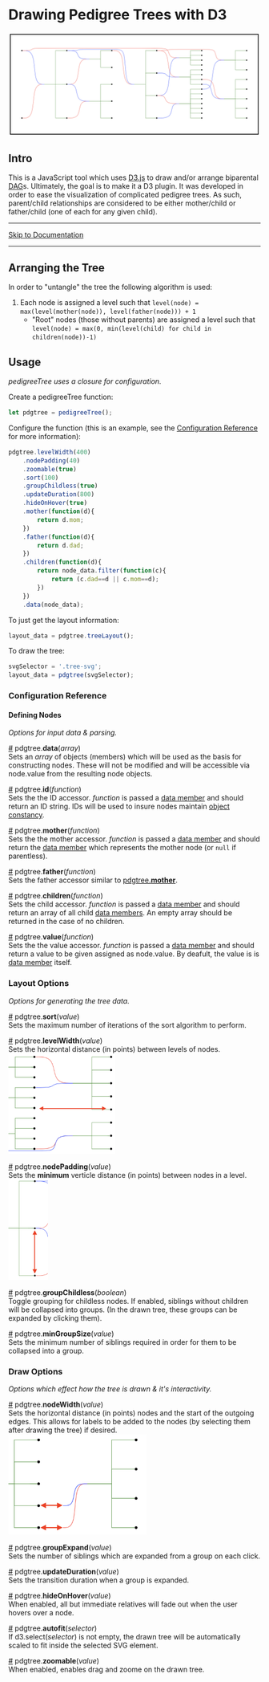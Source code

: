 # Drawing Pedigree Trees with D3
![example #1](readme_assets/header_image.png)

## Intro
This is a JavaScript tool which uses [D3.js]() to draw and/or arrange biparental [DAG](https://en.wikipedia.org/wiki/Directed_acyclic_graph)s. Ultimately, the goal is to make it a D3 plugin. It was developed in order to ease the visualization of complicated pedigree trees. As such, parent/child relationships are considered to be either mother/child or father/child (one of each for any given child).

---
[Skip to Documentation](#usage)

---

## Arranging the Tree

In order to "untangle" the tree the following algorithm is used:
1. Each node is assigned a level such that `level(node) = max(level(mother(node)), level(father(node))) + 1`
    - "Root" nodes (those without parents) are assigned a level such that `level(node) = max(0, min(level(child) for child in children(node))-1)`


## Usage

_pedigreeTree uses a closure for configuration._

Create a pedigreeTree function:
```javascript
let pdgtree = pedigreeTree();
```
Configure the function (this is an example, see the [Configuration Reference](#configuration-reference) for more information):
```javascript
pdgtree.levelWidth(400)
    .nodePadding(40)
    .zoomable(true)
    .sort(100)
    .groupChildless(true)
    .updateDuration(800)
    .hideOnHover(true)
    .mother(function(d){
        return d.mom;
    })
    .father(function(d){
        return d.dad;
    })
    .children(function(d){
        return node_data.filter(function(c){
            return (c.dad==d || c.mom==d);
        })
    })
    .data(node_data);
```
To just get the layout information:
```javascript
layout_data = pdgtree.treeLayout();
```
To draw the tree:
```javascript
svgSelector = '.tree-svg';
layout_data = pdgtree(svgSelector);
```


### Configuration Reference
#### Defining Nodes  
_Options for input data & parsing._

<a href="#data" name="data">#</a> pdgtree.**data**(_array_)  
Sets an _array_ of objects (members) which will be used as the basis for constructing nodes. These will not be modified and will be accessible via node.value from the resulting node objects.

<a href="#id" name="id">#</a> pdgtree.**id**(_function_)  
Sets the the ID accessor. _function_ is passed a [data member](#data) and should return an ID string. IDs will be used to insure nodes maintain [object constancy](https://bost.ocks.org/mike/constancy/).

<a href="#mother" name="mother">#</a> pdgtree.**mother**(_function_)  
Sets the the mother accessor. _function_ is passed a [data member](#data) and should return the [data member](#data) which represents the mother node (or `null` if parentless).

<a href="#father" name="father">#</a> pdgtree.**father**(_function_)  
Sets the father accessor similar to [pdgtree.**mother**](#mother).

<a href="#children" name="children">#</a> pdgtree.**children**(_function_)  
Sets the child accessor. _function_ is passed a [data member](#data) and should return an array of all child [data members](#data). An empty array should be returned in the case of no children.

<a href="#value" name="value">#</a> pdgtree.**value**(_function_)  
Sets the the value accessor. _function_ is passed a [data member](#data) and should return a value to be given assigned as node.value. By deafult, the value is is [data member](#data) itself.


### Layout Options  
_Options for generating the tree data._

<a href="#sort" name="sort">#</a> pdgtree.**sort**(_value_)  
Sets the maximum number of iterations of the sort algorithm to perform.  

<a href="#level-width" name="level-width">#</a> pdgtree.**levelWidth**(_value_)  
Sets the horizontal distance (in points) between levels of nodes.  
<img src="readme_assets/level-width.png" height="200px">

<a href="#node-padding" name="node-padding">#</a> pdgtree.**nodePadding**(_value_)  
Sets the **minimum** verticle distance (in points) between nodes in a level.  
<img src="readme_assets/node-padding.png" height="200px">

<a href="#group-childless" name="group-childless">#</a> pdgtree.**groupChildless**(_boolean_)  
Toggle grouping for childless nodes. If enabled, siblings without children will be collapsed into groups. (In the drawn tree, these groups can be expanded by clicking them).

<a href="#min-group-size" name="min-group-size">#</a> pdgtree.**minGroupSize**(_value_)  
Sets the minimum number of siblings required in order for them to be collapsed into a group.


### Draw Options
_Options which effect how the tree is drawn & it's interactivity._  

<a href="#node-width" name="node-width">#</a> pdgtree.**nodeWidth**(_value_)  
Sets the horizontal distance (in points) nodes and the start of the outgoing edges. This allows for labels to be added to the nodes (by selecting them after drawing the tree) if desired.  
<img src="readme_assets/node-width.png" height="200px">

<a href="#group-expand" name="group-expand">#</a> pdgtree.**groupExpand**(_value_)  
Sets the number of siblings which are expanded from a group on each click.

<a href="#update-duration" name="update-duration">#</a> pdgtree.**updateDuration**(_value_)  
Sets the transition duration when a group is expanded.

<a href="#hide-on-hover" name="hide-on-hover">#</a> pdgtree.**hideOnHover**(_value_)  
When enabled, all but immediate relatives will fade out when the user hovers over a node.

<a href="#autofit" name="autofit">#</a> pdgtree.**autofit**(_selector_)  
If d3.select(_selector_) is not empty, the drawn tree will be automatically scaled to fit inside the selected SVG element.

<a href="#zoomable" name="zoomable">#</a> pdgtree.**zoomable**(_value_)  
When enabled, enables drag and zoome on the drawn tree.
